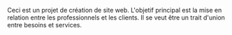 Ceci est un projet de création de site web. L'objetif principal est la mise en relation entre les professionnels et les clients. Il se veut être un trait d'union entre besoins et services.